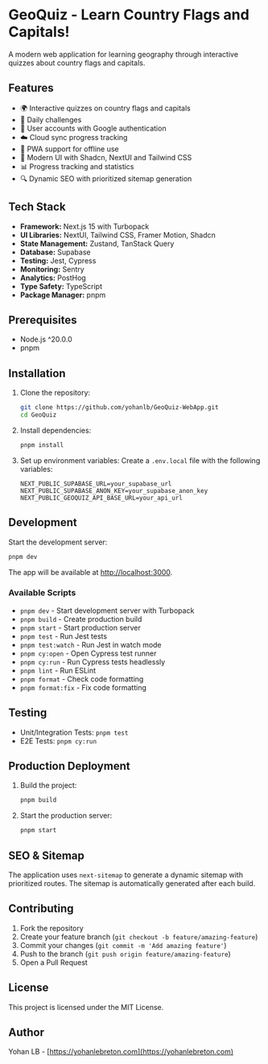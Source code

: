 # GeoQuiz - Learn Country Flags and Capitals!

A modern web application for learning geography through interactive quizzes about country flags and capitals.

## Features

- 🌍 Interactive quizzes on country flags and capitals
- 🎯 Daily challenges
- 👤 User accounts with Google authentication
- ☁️ Cloud sync progress tracking
- 📱 PWA support for offline use
- 🎨 Modern UI with Shadcn, NextUI and Tailwind CSS
- 📊 Progress tracking and statistics
- 🔍 Dynamic SEO with prioritized sitemap generation

## Tech Stack

- **Framework:** Next.js 15 with Turbopack
- **UI Libraries:** NextUI, Tailwind CSS, Framer Motion, Shadcn
- **State Management:** Zustand, TanStack Query
- **Database:** Supabase
- **Testing:** Jest, Cypress
- **Monitoring:** Sentry
- **Analytics:** PostHog
- **Type Safety:** TypeScript
- **Package Manager:** pnpm

## Prerequisites

- Node.js ^20.0.0
- pnpm

## Installation

1. Clone the repository:

   ```bash
   git clone https://github.com/yohanlb/GeoQuiz-WebApp.git
   cd GeoQuiz
   ```

2. Install dependencies:

   ```bash
   pnpm install
   ```

3. Set up environment variables:
   Create a `.env.local` file with the following variables:
   ```
   NEXT_PUBLIC_SUPABASE_URL=your_supabase_url
   NEXT_PUBLIC_SUPABASE_ANON_KEY=your_supabase_anon_key
   NEXT_PUBLIC_GEOQUIZ_API_BASE_URL=your_api_url
   ```

## Development

Start the development server:

```bash
pnpm dev
```

The app will be available at [http://localhost:3000](http://localhost:3000).

### Available Scripts

- `pnpm dev` - Start development server with Turbopack
- `pnpm build` - Create production build
- `pnpm start` - Start production server
- `pnpm test` - Run Jest tests
- `pnpm test:watch` - Run Jest in watch mode
- `pnpm cy:open` - Open Cypress test runner
- `pnpm cy:run` - Run Cypress tests headlessly
- `pnpm lint` - Run ESLint
- `pnpm format` - Check code formatting
- `pnpm format:fix` - Fix code formatting

## Testing

- Unit/Integration Tests: `pnpm test`
- E2E Tests: `pnpm cy:run`

## Production Deployment

1. Build the project:

   ```bash
   pnpm build
   ```

2. Start the production server:
   ```bash
   pnpm start
   ```

## SEO & Sitemap

The application uses `next-sitemap` to generate a dynamic sitemap with prioritized routes.
The sitemap is automatically generated after each build.

## Contributing

1. Fork the repository
2. Create your feature branch (`git checkout -b feature/amazing-feature`)
3. Commit your changes (`git commit -m 'Add amazing feature'`)
4. Push to the branch (`git push origin feature/amazing-feature`)
5. Open a Pull Request

## License

This project is licensed under the MIT License.

## Author

Yohan LB - [https://yohanlebreton.com](https://yohanlebreton.com)
